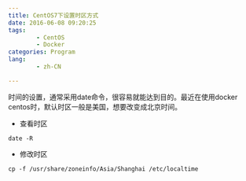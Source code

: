 ```yaml
---
title: CentOS7下设置时区方式
date: 2016-06-08 09:20:25
tags: 
        - CentOS
        - Docker
categories: Program
lang:
        - zh-CN

---
```

时间的设置，通常采用date命令，很容易就能达到目的。最近在使用docker centos时，默认时区一般是美国，想要改变成北京时间。
<!-- more -->

- 查看时区
```
date -R
```

- 修改时区
```
cp -f /usr/share/zoneinfo/Asia/Shanghai /etc/localtime
```
